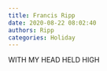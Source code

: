 ```yaml
---
title: Francis Ripp
date: 2020-08-22 08:02:40
authors: Ripp
categories: Holiday
---
```


 WITH MY HEAD HELD HIGH